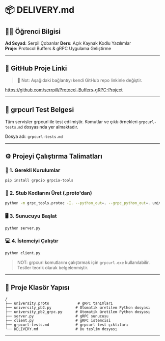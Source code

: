 # 📦 DELIVERY.md

## 👩‍💻 Öğrenci Bilgisi
**Ad Soyad:** Serpil Çobanlar
**Ders:** Açık Kaynak Kodlu Yazılımlar  
**Proje:** Protocol Buffers & gRPC Uygulama Geliştirme  

---

## 🔗 GitHub Proje Linki

> 📌 Not: Aşağıdaki bağlantıyı kendi GitHub repo linkinle değiştir.

https://github.com/serrpill/Protocol-Buffers-gRPC-Project

---

## 📄 grpcurl Test Belgesi

Tüm servisler grpcurl ile test edilmiştir. Komutlar ve çıktı örnekleri `grpcurl-tests.md` dosyasında yer almaktadır.

Dosya adı: `grpcurl-tests.md`

---

## ⚙️ Projeyi Çalıştırma Talimatları

### 🧰 1. Gerekli Kurulumlar
```bash
pip install grpcio grpcio-tools
```

### 📁 2. Stub Kodlarını Üret (.proto'dan)
```bash
python -m grpc_tools.protoc -I. --python_out=. --grpc_python_out=. university.proto
```

### 🖥️ 3. Sunucuyu Başlat
```bash
python server.py
```

### 💻 4. İstemciyi Çalıştır
```bash
python client.py
```

> NOT: grpcurl komutlarını çalıştırmak için `grpcurl.exe` kullanılabilir. Testler teorik olarak belgelenmiştir.

---

## 📁 Proje Klasör Yapısı

```
/
├── university.proto             # gRPC tanımları
├── university_pb2.py           # Otomatik üretilen Python dosyası
├── university_pb2_grpc.py      # Otomatik üretilen Python dosyası
├── server.py                   # gRPC sunucusu
├── client.py                   # gRPC istemcisi
├── grpcurl-tests.md            # grpcurl test çıktıları
└── DELIVERY.md                 # Bu teslim dosyası
```

---

